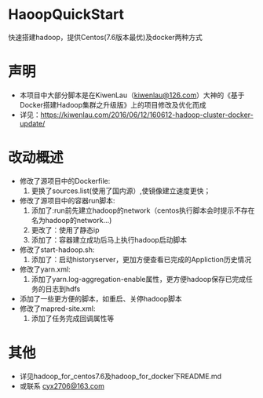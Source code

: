 # HaoopQuickStart
快速搭建hadoop，提供Centos(7.6版本最优)及docker两种方式
# 声明
- 本项目中大部分脚本是在KiwenLau（kiwenlau@126.com）大神的《基于Docker搭建Hadoop集群之升级版》上的项目修改及优化而成
- 详见：https://kiwenlau.com/2016/06/12/160612-hadoop-cluster-docker-update/
# 改动概述
- 修改了源项目中的Dockerfile:
    1. 更换了sources.list(使用了国内源）,使镜像建立速度更快；
- 修改了源项目中的容器run脚本:
    1. 添加了:run前先建立hadoop的network（centos执行脚本会时提示不存在名为hadoop的network...)
    2. 更改了：使用了静态ip
    3. 添加了：容器建立成功后马上执行hadoop启动脚本
- 修改了start-hadoop.sh:
    1. 添加了：启动historyserver，更加方便查看已完成的Appliction历史情况
- 修改了yarn.xml:
    1. 添加了yarn.log-aggregation-enable属性，更方便hadoop保存已完成任务的日志到hdfs
- 添加了一些更方便的脚本，如重启、关停hadoop脚本
- 修改了mapred-site.xml:
    1. 添加了任务完成回调属性等
# 其他
- 详见hadoop_for_centos7.6及hadoop_for_docker下README.md
- 或联系 cyx2706@163.com
